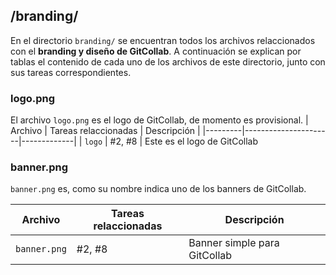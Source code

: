 ## /branding/
En el directorio `branding/` se encuentran todos los archivos relaccionados con el **branding y diseño de GitCollab**. A continuación se explican por tablas el contenido de cada uno de los archivos de este directorio, junto con sus tareas correspondientes.

### logo.png
El archivo `logo.png` es el logo de GitCollab, de momento es provisional.
| Archivo | Tareas relaccionadas | Descripción |
|---------|----------------------|-------------|
| `logo` | #2, #8	 | Este es el logo de GitCollab


### banner.png
`banner.png` es, como su nombre indica uno de los banners de GitCollab.

| Archivo | Tareas relaccionadas | Descripción |
|---------|----------------------|-------------|
| `banner.png`  | #2, #8	 | Banner simple para GitCollab |
